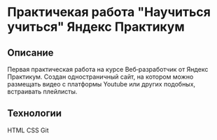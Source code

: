 # Практичекая работа "Научиться учиться" Яндекс Практикум

## Описание

Первая практическая работа на курсе Веб‑разработчик от Яндекс Практикум. Создан одностраничный сайт, на котором можно размещать видео с платформы Youtube или других подобных, встраивать плейлисты.

## Технологии

HTML
CSS
Git
